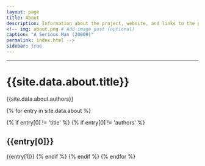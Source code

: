 ```yaml
---
layout: page
title: About
description: Information about the project, website, and links to the paper and SI
<!-- img: about.png # Add image post (optional)
caption: "A Serious Man (20009)"
permalink: index.html -->
sidebar: true
---
```


---


# {{site.data.about.title}}
{{site.data.about.authors}}

{% for entry in site.data.about %}

{% if entry[0] != 'title' %}
{% if entry[0] != 'authors' %}
## {{entry[0]}}
{{entry[1]}}
{% endif %}
{% endif %}
{% endfor %}